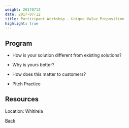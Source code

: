 ```yaml
---
weight: 20170712
date: 2017-07-12
title: Participant Workshop - Unique Value Proposition
highlight: true
---
```


## Program

* How is your solution different from existing solutions?
* Why is yours better?
* How does this matter to customers?

* Pitch Practice

## Resources


Location: Whitireia

[Back](/schedule)
